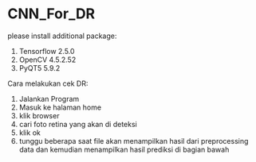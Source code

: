 # CNN_For_DR
please install additional package:
1. Tensorflow 2.5.0
2. OpenCV 4.5.2.52	
3. PyQT5 5.9.2


Cara melakukan cek DR:
1. Jalankan Program
2. Masuk ke halaman home
3. klik browser
4. cari foto retina yang akan di deteksi
5. klik ok
6. tunggu beberapa saat file akan menampilkan hasil dari preprocessing data dan kemudian menampilkan hasil prediksi di bagian bawah
